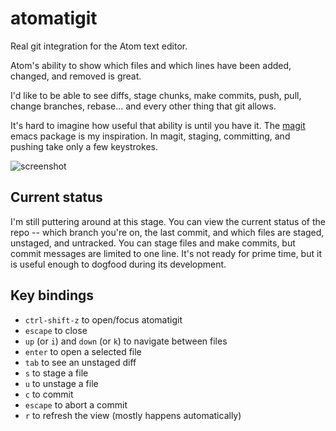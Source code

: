 # atomatigit

Real git integration for the Atom text editor.

Atom's ability to show which files and which lines have been added, changed, and
removed is great.

I'd like to be able to see diffs, stage chunks, make commits, push, pull, change
branches, rebase... and every other thing that git allows.

It's hard to imagine how useful that ability is until you have it. The [magit]()
emacs package is my inspiration. In magit, staging, committing, and pushing take
only a few keystrokes.

![screenshot](http://i.imgur.com/U5WJzE8.png)

## Current status

I'm still puttering around at this stage. You can view the current status of the
repo -- which branch you're on, the last commit, and which files are staged,
unstaged, and untracked. You can stage files and make commits, but commit
messages are limited to one line. It's not ready for prime time, but it is
useful enough to dogfood during its development.

## Key bindings

- `ctrl-shift-z` to open/focus atomatigit
- `escape` to close
- `up` (or `i`) and `down` (or `k`) to navigate between files
- `enter` to open a selected file
- `tab` to see an unstaged diff
- `s` to stage a file
- `u` to unstage a file
- `c` to commit
- `escape` to abort a commit
- `r` to refresh the view (mostly happens automatically)
